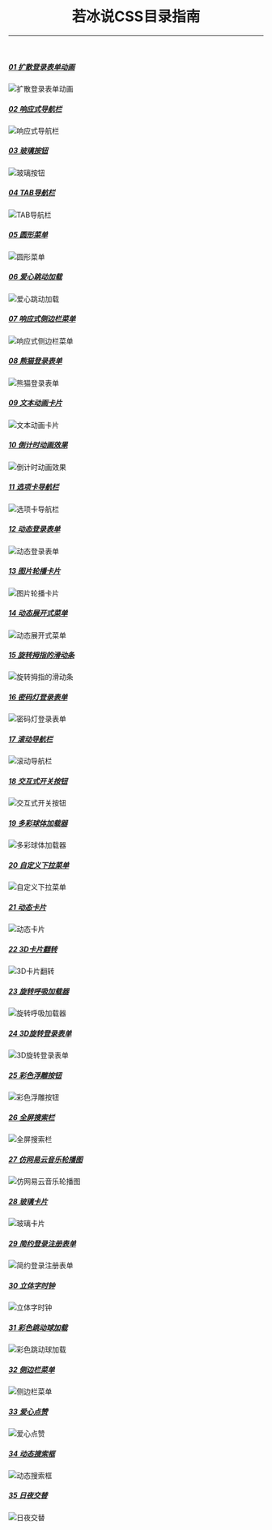 <h1 align="center" style="text-align:center;">
    若冰说CSS目录指南
</h1>

---

<br />

##### [01 扩散登录表单动画](/若冰说CSS/01-扩散登录表单动画)

![扩散登录表单动画](https://gitee.com/XiaoSaurus_dev/xiaosaurus-drawingbed/raw/master/imgs/01-扩散登录表单动画.gif)

##### [02 响应式导航栏](/若冰说CSS/02-响应式导航栏)

![响应式导航栏](https://gitee.com/XiaoSaurus_dev/xiaosaurus-drawingbed/raw/master/imgs/02-响应式导航栏.gif)

##### [03 玻璃按钮](/若冰说CSS/03-玻璃按钮)

![玻璃按钮](https://gitee.com/XiaoSaurus_dev/xiaosaurus-drawingbed/raw/master/imgs/03-玻璃按钮.gif)

##### [04 TAB导航栏](/若冰说CSS/04-TAB导航栏)

![TAB导航栏](https://gitee.com/XiaoSaurus_dev/xiaosaurus-drawingbed/raw/master/imgs/04-TAB导航栏.gif)

##### [05 圆形菜单](/若冰说CSS/05-圆形菜单)

![圆形菜单](https://gitee.com/XiaoSaurus_dev/xiaosaurus-drawingbed/raw/master/imgs/05-圆形菜单.gif)

##### [06 爱心跳动加载](/若冰说CSS/06-爱心跳动加载)

![爱心跳动加载](https://gitee.com/XiaoSaurus_dev/xiaosaurus-drawingbed/raw/master/imgs/06-爱心跳动加载.gif)

##### [07 响应式侧边栏菜单](/若冰说CSS/07-响应式侧边栏菜单)

![响应式侧边栏菜单](https://gitee.com/XiaoSaurus_dev/xiaosaurus-drawingbed/raw/master/imgs/07-响应式侧边栏菜单.gif)

##### [08 熊猫登录表单](/若冰说CSS/08-熊猫登录表单)

![熊猫登录表单](https://gitee.com/XiaoSaurus_dev/xiaosaurus-drawingbed/raw/master/imgs/08-熊猫登录表单.gif)

##### [09 文本动画卡片](/若冰说CSS/09-文本动画卡片)

![文本动画卡片](https://gitee.com/XiaoSaurus_dev/xiaosaurus-drawingbed/raw/master/imgs/09-文本动画卡片.gif)

##### [10 倒计时动画效果](/若冰说CSS/10-倒计时动画效果)

![倒计时动画效果](https://gitee.com/XiaoSaurus_dev/xiaosaurus-drawingbed/raw/master/imgs/10-倒计时动画效果.gif)

##### [11 选项卡导航栏](/若冰说CSS/11-选项卡导航栏)

![选项卡导航栏](https://gitee.com/XiaoSaurus_dev/xiaosaurus-drawingbed/raw/master/imgs/11-选项卡导航栏.gif)

##### [12 动态登录表单](/若冰说CSS/12-选项卡导航栏)

![动态登录表单](https://gitee.com/XiaoSaurus_dev/xiaosaurus-drawingbed/raw/master/imgs/12-动态登录表单.gif)

##### [13 图片轮播卡片](/若冰说CSS/13-图片轮播卡片)

![图片轮播卡片](https://gitee.com/XiaoSaurus_dev/xiaosaurus-drawingbed/raw/master/imgs/13-图片轮播卡片.gif)

##### [14 动态展开式菜单](/若冰说CSS/14-动态展开式菜单)

![动态展开式菜单](https://gitee.com/XiaoSaurus_dev/xiaosaurus-drawingbed/raw/master/imgs/14-动态展开式菜单.gif)

##### [15 旋转拇指的滑动条](/若冰说CSS/15-旋转拇指的滑动条)

![旋转拇指的滑动条](https://gitee.com/XiaoSaurus_dev/xiaosaurus-drawingbed/raw/master/imgs/15-旋转拇指的滑动条.gif)

##### [16 密码灯登录表单](/若冰说CSS/16-密码灯登录表单)

![密码灯登录表单](https://gitee.com/XiaoSaurus_dev/xiaosaurus-drawingbed/raw/master/imgs/16-密码灯登录表单.gif)

##### [17 滚动导航栏](/若冰说CSS/17-滚动导航栏)

![滚动导航栏](https://gitee.com/XiaoSaurus_dev/xiaosaurus-drawingbed/raw/master/imgs/17-滚动导航栏.gif)

##### [18 交互式开关按钮](/若冰说CSS/18-交互式开关按钮)

![交互式开关按钮](https://gitee.com/XiaoSaurus_dev/xiaosaurus-drawingbed/raw/master/imgs/18-交互式开关按钮.gif)

##### [19 多彩球体加载器](/若冰说CSS/19-多彩球体加载器)

![多彩球体加载器](https://gitee.com/XiaoSaurus_dev/xiaosaurus-drawingbed/raw/master/imgs/19-多彩球体加载器.gif)

##### [20 自定义下拉菜单](/若冰说CSS/20-自定义下拉菜单)

![自定义下拉菜单](https://gitee.com/XiaoSaurus_dev/xiaosaurus-drawingbed/raw/master/imgs/20-自定义下拉菜单.gif)

##### [21 动态卡片](/若冰说CSS/21-动态卡片)

![动态卡片](https://gitee.com/XiaoSaurus_dev/xiaosaurus-drawingbed/raw/master/imgs/21-动态卡片.gif)

##### [22 3D卡片翻转](/若冰说CSS/22-3D卡片翻转)

![3D卡片翻转](https://gitee.com/XiaoSaurus_dev/xiaosaurus-drawingbed/raw/master/imgs/22-3D卡片翻转.gif)

##### [23 旋转呼吸加载器](/若冰说CSS/23-旋转呼吸加载器)

![旋转呼吸加载器](https://gitee.com/XiaoSaurus_dev/xiaosaurus-drawingbed/raw/master/imgs/23-旋转呼吸加载器.gif)

##### [24 3D旋转登录表单](/若冰说CSS/24-3D旋转登录表单)

![3D旋转登录表单](https://gitee.com/XiaoSaurus_dev/xiaosaurus-drawingbed/raw/master/imgs/24-3D旋转登录表单.gif)

##### [25 彩色浮雕按钮](/若冰说CSS/25-彩色浮雕按钮)

![彩色浮雕按钮](https://gitee.com/XiaoSaurus_dev/xiaosaurus-drawingbed/raw/master/imgs/25-彩色浮雕按钮.gif)

##### [26 全屏搜索栏](/若冰说CSS/26-全屏搜索栏)

![全屏搜索栏](https://gitee.com/XiaoSaurus_dev/xiaosaurus-drawingbed/raw/master/imgs/26-全屏搜索栏.gif)

##### [27 仿网易云音乐轮播图](/若冰说CSS/27-仿网易云音乐轮播图)

![仿网易云音乐轮播图](https://gitee.com/XiaoSaurus_dev/xiaosaurus-drawingbed/raw/master/imgs/27-仿网易云音乐轮播图.gif)

##### [28 玻璃卡片](/若冰说CSS/28-玻璃卡片)

![玻璃卡片](https://gitee.com/XiaoSaurus_dev/xiaosaurus-drawingbed/raw/master/imgs/28-玻璃卡片.gif)

##### [29 简约登录注册表单](/若冰说CSS/29-简约登录注册表单)

![简约登录注册表单](https://gitee.com/XiaoSaurus_dev/xiaosaurus-drawingbed/raw/master/imgs/29-简约登录注册表单.gif)

##### [30 立体字时钟](/若冰说CSS/30-立体字时钟)

![立体字时钟](https://gitee.com/XiaoSaurus_dev/xiaosaurus-drawingbed/raw/master/imgs/30-立体字时钟.gif)

##### [31 彩色跳动球加载](/若冰说CSS/31-彩色跳动球加载)

![彩色跳动球加载](https://gitee.com/XiaoSaurus_dev/xiaosaurus-drawingbed/raw/master/imgs/31-彩色跳动球加载.gif)

##### [32 侧边栏菜单](/若冰说CSS/32-侧边栏菜单)

![侧边栏菜单](https://gitee.com/XiaoSaurus_dev/xiaosaurus-drawingbed/raw/master/imgs/32-侧边栏菜单.gif)

##### [33 爱心点赞](/若冰说CSS/33-爱心点赞)

![爱心点赞](https://gitee.com/XiaoSaurus_dev/xiaosaurus-drawingbed/raw/master/imgs/33-爱心点赞.gif)

##### [34 动态搜索框](/若冰说CSS/34-动态搜索框)

![动态搜索框](https://gitee.com/XiaoSaurus_dev/xiaosaurus-drawingbed/raw/master/imgs/34-动态搜索框.gif)

##### [35 日夜交替](/若冰说CSS/35-日夜交替)

![日夜交替](https://gitee.com/XiaoSaurus_dev/xiaosaurus-drawingbed/raw/master/imgs/35-日夜交替.gif)

